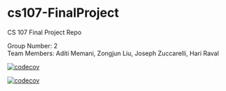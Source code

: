 # cs107-FinalProject
CS 107 Final Project Repo

Group Number: 2  
Team Members: Aditi Memani, Zongjun Liu, Joseph Zuccarelli, Hari Raval

[![codecov](https://codecov.io/gh/cs107-AHJZ/cs107-FinalProject/branch/main/graph/badge.svg?token=JA65917L6C)](https://codecov.io/gh/cs107-AHJZ/cs107-FinalProject)

[![codecov](https://codecov.io/gh/cs107-AHJZ/cs107-FinalProject/branch/milestone2/graph/badge.svg?token=JA65917L6C)](https://codecov.io/gh/cs107-AHJZ/cs107-FinalProject)

